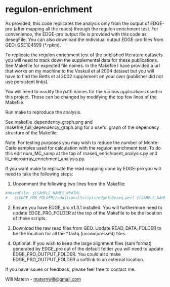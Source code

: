 # regulon-enrichment
As provided, this code replicates the analysis only from the output of EDGE-pro (after mapping all the reads) through the regulon enrichment test. For convenience, the EDGE-pro output file is provided with this code as deseqFile. You can also download the individual output EDGE-pro files from GEO: GSE104599 (*.rpkm). 

To replicate the regulon enrichment test of the published literature datasets you will need to track down the supplemental data for these publications. See Makefile for expected file names. In the Makefile I have provided a url that works on my machine to the Voskuil et al 2004 dataset but you will have to find the Betts et al 2002 supplement on your own (publisher did not use persistent links). 

You will need to modify the path names for the various applications used in this project. These can be changed by modifying the top few lines of the Makefile.

Run make to reproduce the analysis.

See makefile_dependency_graph.png and makefile_full_dependency_graph.png for a useful graph of the dependecy structure of the Makefile.

Note: For testing purposes you may wish to reduce the number of Monte-Carlo samples used for calculation with the regulon enrichment test. To do this edit num_MC_samp at the top of rnaseq_enrichment_analysis.py and lit_microarray_enrichment_analysis.py.

If you want make to replicate the read mapping done by EDGE-pro you will need to take the following steps:

1. Uncomment the following two lines from the Makefile: 
```bash
#deseqFile: $(SAMPLE_NAMES_WPATH)
#	${EDGE_PRO_FOLDER}/additionalScripts/edgeToDeseq.perl $(SAMPLE_NAMES_WPATH) 
```

2. Ensure you have EDGE_pro v1.3.1 installed. You will furthermore need to update EDGE_PRO_FOLDER at the top of the Makefile to be the location of these scripts.

3. Download the raw read files from GEO. Update READ_DATA_FOLDER to be the location for all the *.fastq (uncompressed) files.

4. Optional: If you wish to keep the large alignment files (sam format) generated by EDGE_pro out of the default folder you will need to update EDGE_PRO_OUTPUT_FOLDER. You could also make EDGE_PRO_OUTPUT_FOLDER a softlink to an external location.

If you have issues or feedback, please feel free to contact me:

Will Matern - maternwill@gmail.com
